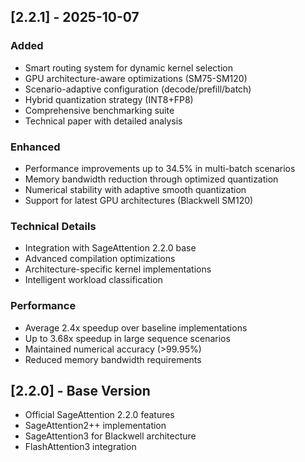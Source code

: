## [2.2.1] - 2025-10-07

### Added
- Smart routing system for dynamic kernel selection
- GPU architecture-aware optimizations (SM75-SM120)
- Scenario-adaptive configuration (decode/prefill/batch)
- Hybrid quantization strategy (INT8+FP8)
- Comprehensive benchmarking suite
- Technical paper with detailed analysis

### Enhanced
- Performance improvements up to 34.5% in multi-batch scenarios
- Memory bandwidth reduction through optimized quantization
- Numerical stability with adaptive smooth quantization
- Support for latest GPU architectures (Blackwell SM120)

### Technical Details
- Integration with SageAttention 2.2.0 base
- Advanced compilation optimizations
- Architecture-specific kernel implementations
- Intelligent workload classification

### Performance
- Average 2.4x speedup over baseline implementations
- Up to 3.68x speedup in large sequence scenarios
- Maintained numerical accuracy (>99.95%)
- Reduced memory bandwidth requirements

## [2.2.0] - Base Version
- Official SageAttention 2.2.0 features
- SageAttention2++ implementation
- SageAttention3 for Blackwell architecture
- FlashAttention3 integration


